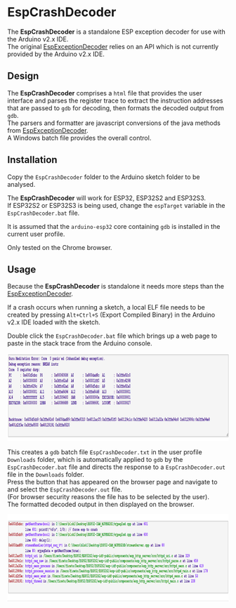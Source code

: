 # EspCrashDecoder

The **EspCrashDecoder** is a standalone ESP exception decoder for use with the Arduino v2.x IDE.  
The original [EspExceptionDecoder](https://github.com/me-no-dev/EspExceptionDecoder) relies on an API which is not currently provided by the Arduino v2.x IDE.

## Design

The **EspCrashDecoder** comprises a `html` file that provides the user interface and parses the register trace to extract the instruction addresses that are passed to `gdb` for decoding, then formats the decoded output from `gdb`.  
The parsers and formatter are javascript conversions of the java methods from [EspExceptionDecoder](https://github.com/me-no-dev/EspExceptionDecoder).  
A Windows batch file provides the overall control.


## Installation

Copy the `EspCrashDecoder` folder to the Arduino sketch folder to be analysed.  

The **EspCrashDecoder** will work for ESP32, ESP32S2 and ESP32S3.  
If ESP32S2 or ESP32S3 is being used, change the `espTarget` variable in the `EspCrashDecoder.bat` file.

It is assumed that the `arduino-esp32` core containing `gdb` is installed in the current user profile.

Only tested on the Chrome browser.

## Usage

Because the **EspCrashDecoder** is standalone it needs more steps than the [EspExceptionDecoder](https://github.com/me-no-dev/EspExceptionDecoder). 

If a crash occurs when running a sketch, a local ELF file needs to be created by pressing `Alt+Ctrl+S` (Export Compiled Binary) in the Arduino v2.x IDE loaded with the sketch.

Double click the `EspCrashDecoder.bat` file which brings up a web page to paste in the stack trace from the Arduino console. 

<img src="extras/exception.png" width="800" height="200">  


This creates a `gdb` batch file `EspCrashDecoder.txt` in the user profile `Downloads` folder, which is automatically applied to `gdb` by the `EspCrashDecoder.bat` file and directs the response to a `EspCrashDecoder.out` file in the `Downloads` folder.  
Press the button that has appeared on the browser page and navigate to and select the `EspCrashDecoder.out` file.  
(For browser security reasons the file has to be selected by the user).  
The formatted decoded output in then displayed on the browser.

<img src="extras/decoded.png" width="800" height="200">


